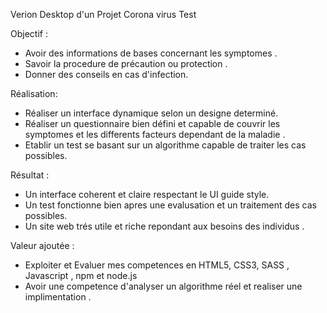 Verion Desktop d'un Projet Corona virus Test 

Objectif : 
- Avoir des informations de bases concernant les symptomes .
- Savoir la procedure de précaution ou protection .
- Donner des conseils en cas d'infection.

Réalisation:
- Réaliser un interface dynamique selon un designe determiné.
- Réaliser un questionnaire bien défini et capable de couvrir les symptomes et les differents facteurs dependant de la maladie .
- Etablir un test se basant sur un algorithme capable de traiter les cas possibles.

Résultat :
- Un interface coherent et claire respectant le UI guide style.
- Un test fonctionne bien apres une evalusation et un traitement des cas possibles.
- Un site web trés utile et riche repondant aux besoins des individus .

Valeur ajoutée : 
- Exploiter et Evaluer mes competences en HTML5, CSS3, SASS , Javascript , npm et node.js
- Avoir une competence d'analyser un algorithme réel et realiser une implimentation .

